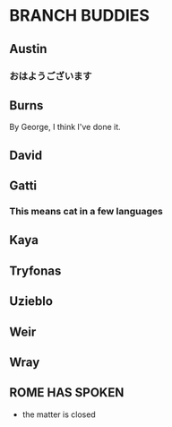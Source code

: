 # BRANCH BUDDIES

## Austin
### おはようございます
## Burns

By George, I think I've done it.

## David

## Gatti
### This means cat in a few languages
## Kaya

## Tryfonas

## Uzieblo

## Weir

## Wray

## ROME HAS SPOKEN
- the matter is closed
